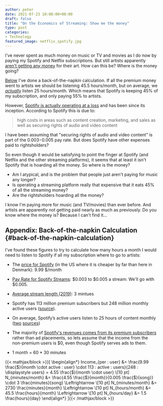 ```yaml
---
author: peter
date: 2021-07-23 10:08:00+00:00
draft: false
title: "On the Economics of Streaming: Show me the money"
type: post
categories:
- Technology
featured_image: netflix_spotify.jpg
---
```

I've never spent as much money on music or TV and movies as I do now by paying
my Spotify and Netflix subscriptions. But still artists apparently [aren't
getting any money](https://www.google.com/search?q=artists+streaming+payments)
for their art. How can this be? Where is the money going?

[Below](#back-of-the-napkin-calculation)
I've done a back-of-the-napkin calculation. If all the premium money went to
artists we should be listening 45.5 hours/month, but on average, we
[*actually*](https://kommandotech.com/statistics/spotify-user-statistics/)
listen 25 hours/month. Which means that Spotify is keeping 45% of my
subscription, and only paying 55% to artists.

However, [Spotify is actually operating at a
loss](https://www.statista.com/statistics/813713/spotify-revenue/) and has been
since its inception. According to Spotify this is due to:

> high costs in areas such as content creation, marketing, and sales as well as
> securing rights of audio and video content

I have been assuming that "securing rights of audio and video content" is part
of the $0.003-$0.005 pay rate. But does Spotify have other expenses paid to
rightsholders?

So even though it would be satisfying to point the finger at Spotify (and Netflix and the other streaming platforms), it seems that at least it isn't Spotify that is hoarding all the money. So where is the money?

* Am I atypical, and is the problem that people just aren't paying for music
  any longer?
* Is operating a streaming platform really that expensive that it eats 45% of all the streaming money?
* Are the rightsholders hoarding all the money?

I know I'm paying more for music (and TV/movies) than ever before. And artists
are apparently not getting paid nearly as much as previously. Do you know where
the money is? Because I can't find it...

## Appendix: Back-of-the-napkin Calculation {#back-of-the-napkin-calculation}

I've found these figures to try to calculate how many hours a month I would
need to listen to Spotify if all my subscription where to go to artists:

* The [price for Spotify](https://www.spotify.com/us/premium/) (in the US where it is cheaper by far than here in
  Denmark): 9.99 $/month
* [Pay Rate for Spotify Streams](https://help.songtrust.com/knowledge/what-is-the-pay-rate-for-spotify-streams): $0.003 to $0.005 a stream: We'll go with $0.005.
* [Average stream length (2019)](https://www.music-jobs.com/uk/article/news/news-pop-songs-are-getting-shorter-a-new-study-finds): 3 mintues
* Spotify has 113 million premium subscribers but 248 million monthly active users ([source](https://kommandotech.com/statistics/spotify-user-statistics/)).
* On average, Spotify’s active users listen to 25 hours of content monthly ([two](https://kommandotech.com/statistics/spotify-user-statistics/) [sources](https://www.statista.com/statistics/813876/spotify-monthly-active-users-time-spent-listening/))
* The majority of [Spotify's revenues comes from its premium
  subscribers](https://www.statista.com/statistics/245125/revenue-distribution-of-spotify-by-segment/)
  rather than ad placements, so lets assume that the income from the
  non-premium users is $0, even though Spotify serves ads to them.

* 1 month = 60 * 30 minutes

<!-- HUGO: mathjax -->
{{< mathjax/block >}}\[
\begin{align*}
    Income_{per \: user} &= \frac{9.99 \frac{\$}{month \cdot active \: user} \cdot 113 \: active \: users}{248 \: \displaystyle users} = 4.55 \frac{\$}{month \cdot user} \\[10 pt]
    N_{minutes/month} &= \frac{4.55 \frac{\$}{month}}{0.005 \frac{\$}{song}} \cdot 3 \frac{minutes}{song} \Leftrightarrow \\[10 pt]
    N_{minutes/month} &= 2730 \frac{minutes}{month} \Leftrightarrow \\[10 pt]
    N_{hours/month} &= 45.5 \frac{hours}{month} \Leftrightarrow \\[10 pt]
    N_{hours/day} &= 1.5 \frac{hours}{day}
\end{align*}
\]{{< /mathjax/block >}}
